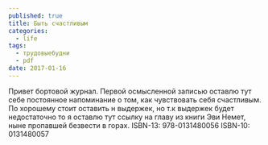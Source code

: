 ```yaml
---
published: true
title: Быть счастливым
categories: 
  - life
tags: 
  - трудовыебудни
  - pdf
date: 2017-01-16
---
```

Привет бортовой журнал.
Первой осмысленной записью оставлю тут себе постоянное напоминание о том, как чувствовать себя счастливым.
По хорошему стоит оставить н выдержек, но т.к выдержек будет недостаточно то я оставлю тут ссылку на главу из книги Эви Немет, ныне пропавшей безвести в горах.
ISBN-13: 978-0131480056
ISBN-10: 0131480057 

